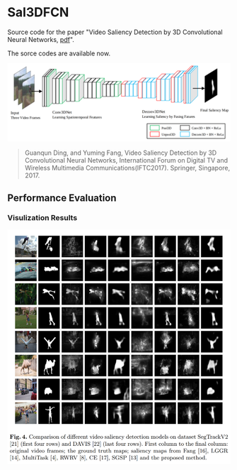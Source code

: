 # Sal3DFCN
Source code for the paper "Video Saliency Detection by 3D Convolutional Neural Networks, [pdf](https://arxiv.org/abs/1807.04514)". 

The sorce codes are available now.

<img src="figs/framework.png" alt="input" style="width:600px">

> Guanqun Ding, and Yuming Fang, Video Saliency Detection by 3D Convolutional Neural Networks, International Forum on Digital TV and Wireless Multimedia Communications(IFTC2017). Springer, Singapore, 2017.

## Performance Evaluation

### Visulization Results
<img src="figs/visualization.png" alt="input" style="width:600px">
